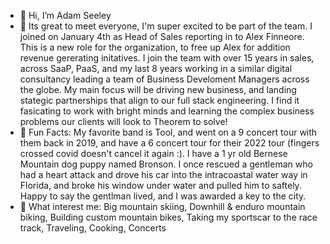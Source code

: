 - 👋 Hi, I’m Adam Seeley
- 👀 Its great to meet everyone, I'm super excited to be part of the team.  I joined on January 4th as Head of Sales reporting in to Alex Finneore.  This is a new role for the organization, to free up Alex for addition revenue gererating initatives.  I join the team with over 15 years in sales, across SaaP, PaaS, and my last 8 years working in a similar digital consultancy leading a team of Business Develoment Managers across the globe.  My main focus will be driving new business, and landing stategic partnerships that align to our full stack engineering.  I find it fasicating to work with bright minds and learning the complex business problems our clients will look to Theorem to solve!
- 🌱 Fun Facts:
My favorite band is Tool, and went on a 9 concert tour with them back in 2019, and have a 6 concert tour for their 2022 tour (fingers crossed covid doesn't cancel it again :).  I have a 1 yr old Bernese Mountain dog puppy named Bronson. I once rescued a gentleman who had a heart attack and drove his car into the intracoastal water way in Florida, and broke his window under water and pulled him to saftely. Happy to say the gentlman lived, and I was awarded a key to the city. 
- 💞️ What interest me:
Big mountain skiing, Downhill & enduro mountain biking, Building custom mountain bikes, Taking my sportscar to the race track, Traveling, Cooking, Concerts


<!---
Adam-theorem/Adam-theorem is a ✨ special ✨ repository because its `README.md` (this file) appears on your GitHub profile.
You can click the Preview link to take a look at your changes.
--->
